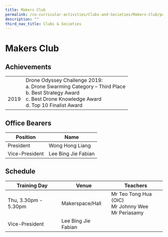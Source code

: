 ```yaml
---
title: Makers Club
permalink: /co-curricular-activities/Clubs-and-Societies/Makers-Club/permalink
description: ""
third_nav_title: Clubs & Societies
---
```

Makers Club
===========

Achievements
------------

|  |  |
|---|---|
| <br><br>2019 | Drone Odyssey Challenge 2019:<br>a.   Drone Swarming Category – Third Place<br>b.   Best Strategy Award<br>c.    Best Drone Knowledge Award<br>d.   Top 10 Finalist Award |

Office Bearers
--------------

| Position        | Name |
|---|---|
| President | Wong Hong Liang |
| Vice-President | Lee Bing Jie Fabian |


Schedule
--------

| Training Day | Venue | Teachers |
|---|---|---|
| Thu, 3.30pm - 5.30pm | Makerspace/Hall | Mr Teo Tong Hua (OIC)<br>Mr Johnny Wee<br>Mr Periasamy |
| Vice-President | Lee Bing Jie Fabian |  |